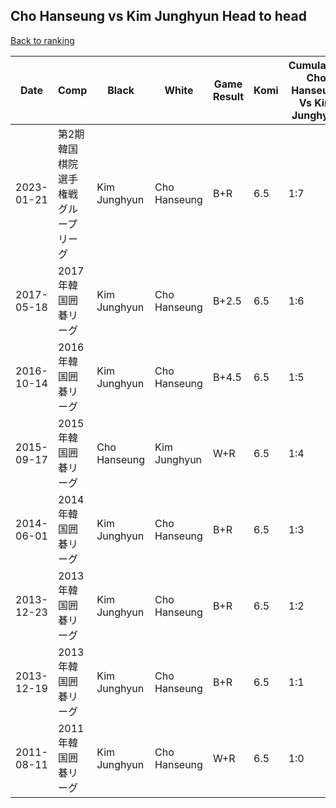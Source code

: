 ## Cho Hanseung vs Kim Junghyun Head to head

[Back to ranking](../../index.md)




| **Date** | **Comp** | **Black** | **White** | **Game Result** | **Komi** | **Cumulative Cho Hanseung Vs Kim Junghyun** | **Cho Hanseung Streak** | **Kim Junghyun Streak** | 
| --- | --- | --- | --- | --- | --- | --- | --- | --- |
| 2023-01-21 | 第2期韓国棋院選手権戦グループリーグ | Kim Junghyun | Cho Hanseung | B+R | 6.5 | 1:7 | 0 | 7 | 
| 2017-05-18 | 2017年韓国囲碁リーグ | Kim Junghyun | Cho Hanseung | B+2.5 | 6.5 | 1:6 | 0 | 6 | 
| 2016-10-14 | 2016年韓国囲碁リーグ | Kim Junghyun | Cho Hanseung | B+4.5 | 6.5 | 1:5 | 0 | 5 | 
| 2015-09-17 | 2015年韓国囲碁リーグ | Cho Hanseung | Kim Junghyun | W+R | 6.5 | 1:4 | 0 | 4 | 
| 2014-06-01 | 2014年韓国囲碁リーグ | Kim Junghyun | Cho Hanseung | B+R | 6.5 | 1:3 | 0 | 3 | 
| 2013-12-23 | 2013年韓国囲碁リーグ | Kim Junghyun | Cho Hanseung | B+R | 6.5 | 1:2 | 0 | 2 | 
| 2013-12-19 | 2013年韓国囲碁リーグ | Kim Junghyun | Cho Hanseung | B+R | 6.5 | 1:1 | 0 | 1 | 
| 2011-08-11 | 2011年韓国囲碁リーグ | Kim Junghyun | Cho Hanseung | W+R | 6.5 | 1:0 | 1 | 0 |




